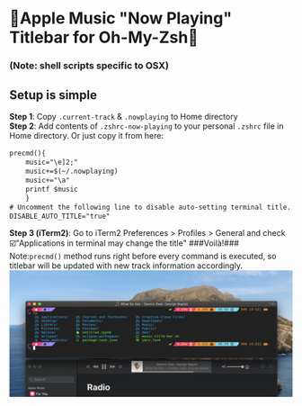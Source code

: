 # :musical_note:Apple Music "Now Playing" Titlebar for Oh-My-Zsh:musical_note:
### (Note: shell scripts specific to OSX)  

## Setup is simple

**Step 1**: Copy `.current-track` & `.nowplaying` to Home directory  
**Step 2**: Add contents of `.zshrc-now-playing` to your personal `.zshrc` file in Home directory. Or just copy it from here:  
```
precmd(){ 
    music="\e]2;"
    music+=$(~/.nowplaying)
    music+="\a"
    printf $music
    }
# Uncomment the following line to disable auto-setting terminal title.
DISABLE_AUTO_TITLE="true"
```
**Step 3 (iTerm2)**: Go to iTerm2 Preferences > Profiles > General and check :ballot_box_with_check:"Applications in terminal may change the title"
###Voilà!###  
Note:`precmd()` method runs right before every command is executed, so titlebar will be updated with new track information accordingly.
![screenshot](/img/oh-my-zsh-apple-music-titlebar.png)
